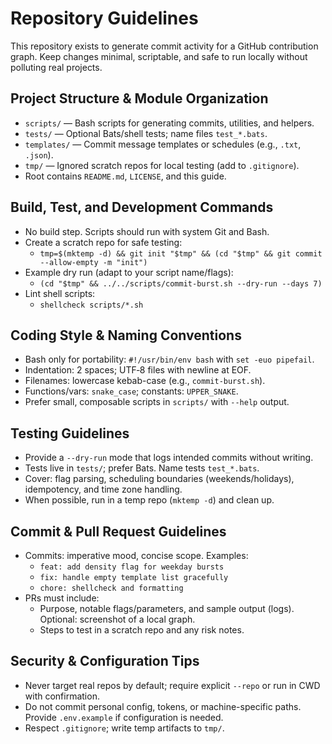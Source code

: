 # Repository Guidelines

This repository exists to generate commit activity for a GitHub contribution graph. Keep changes minimal, scriptable, and safe to run locally without polluting real projects.

## Project Structure & Module Organization
- `scripts/` — Bash scripts for generating commits, utilities, and helpers.
- `tests/` — Optional Bats/shell tests; name files `test_*.bats`.
- `templates/` — Commit message templates or schedules (e.g., `.txt`, `.json`).
- `tmp/` — Ignored scratch repos for local testing (add to `.gitignore`).
- Root contains `README.md`, `LICENSE`, and this guide.

## Build, Test, and Development Commands
- No build step. Scripts should run with system Git and Bash.
- Create a scratch repo for safe testing:
  - `tmp=$(mktemp -d) && git init "$tmp" && (cd "$tmp" && git commit --allow-empty -m "init")`
- Example dry run (adapt to your script name/flags):
  - `(cd "$tmp" && ../../scripts/commit-burst.sh --dry-run --days 7)`
- Lint shell scripts:
  - `shellcheck scripts/*.sh`

## Coding Style & Naming Conventions
- Bash only for portability: `#!/usr/bin/env bash` with `set -euo pipefail`.
- Indentation: 2 spaces; UTF‑8 files with newline at EOF.
- Filenames: lowercase kebab-case (e.g., `commit-burst.sh`).
- Functions/vars: `snake_case`; constants: `UPPER_SNAKE`.
- Prefer small, composable scripts in `scripts/` with `--help` output.

## Testing Guidelines
- Provide a `--dry-run` mode that logs intended commits without writing.
- Tests live in `tests/`; prefer Bats. Name tests `test_*.bats`.
- Cover: flag parsing, scheduling boundaries (weekends/holidays), idempotency, and time zone handling.
- When possible, run in a temp repo (`mktemp -d`) and clean up.

## Commit & Pull Request Guidelines
- Commits: imperative mood, concise scope. Examples:
  - `feat: add density flag for weekday bursts`
  - `fix: handle empty template list gracefully`
  - `chore: shellcheck and formatting`
- PRs must include:
  - Purpose, notable flags/parameters, and sample output (logs). Optional: screenshot of a local graph.
  - Steps to test in a scratch repo and any risk notes.

## Security & Configuration Tips
- Never target real repos by default; require explicit `--repo` or run in CWD with confirmation.
- Do not commit personal config, tokens, or machine-specific paths. Provide `.env.example` if configuration is needed.
- Respect `.gitignore`; write temp artifacts to `tmp/`.

